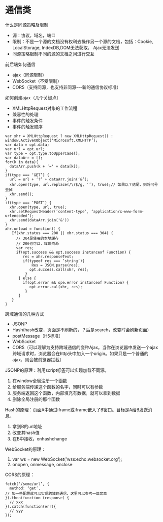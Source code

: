 通信类
====
什么是同源策略及限制
* 源：协议，域名，端口
* 限制：不是一个源的文档没有权利去操作另一个源的文档，包括：Cookie, LocalStorage, IndexDB,DOM无法获取， Ajax无法发送
* 同源策略限制不同的源的文档之间进行交互

前后端如何通信
* ajax（同源限制）
* WebSocket（不受限制）
* CORS（支持同源，也支持非同源---新的通信协议标准）

如何创建ajax（几个关键点）
* XMLHttpRequest对象的工作流程
* 兼容性的处理
* 事件的触发条件
* 事件的触发顺序
````
var xhr = XMLHttpRequest ? new XMLHttpRequest() :
window.ActiveXObject(‘Microsoft.XMLHTTP’);
var data = opt.data;
var url = opt.url;
var type = opt.type.toUpperCase();
var dataArr = [];
for(k in data){
  dataArr.push(k + ‘=‘ + data[k]);
}
if(type === ‘GET’) {
  url = url + ‘?’ + dataArr.join(‘&’);
  xhr.open(type, url.replace(/\?$/g, ‘’), true);// 如果以？结尾，则将问号去掉
  xhr.send();
}
if(type === ‘POST’) {
  xhr.open(type, url, true);
  xhr.setRequestHeader(‘content-type’, ‘application/x-www-form-urlencoded’);
  xhr.send(dataArr.join('&'))
}
xhr.onload = function() {
   If(xhr.status === 200 || xhr.status === 304) {
     // 304是使用的本地缓存
     // 206也可以，媒体资源
     var res;
     if(opt.success && opt.success instanceof Function) {
        res = xhr.responseText;
        if(typeof res === ’string’){
            Res = JSON.parse(res);
           opt.success.call(xhr, res);
         }
      } else {
        if(opt.error && ope.error instanceof Function) {
           opt.error.cal(xhr, res);
         }
      }
   }
}
````

跨域通信的几种方式
* JSONP
* Hash(hash改变，页面是不刷新的，？后是search，改变时会刷新页面)
* postMessage（H5标准）
* WebScoket
* CORS（可以理解为支持跨域通信的变种Ajax。当你在浏览器中发送一个ajax跨域请求时，浏览器会在http头中加入一个origin。如果只是一个普通的ajax，则会被浏览器拦截）

JSONP的原理：利用script标签可以实现加载不同源。
1. 在window全局注册一个函数
2. 给服务端传递这个函数的名字，同时可以有参数
3. 服务端返回这个函数，内部填充有数据，就可以拿到数据
4. 删除全局注册的那个函数

Hash的原理：页面A中通过iframe或iframe嵌入了B窗口。目标是A给B发送消息。
1. 拿到B的url地址
2. 改变其hash值
3. 在B中接收，onhashchange

WebSocket的原理：
1. var ws = new WebSocket('wss:echo.websocket.org');
2. onopen, onmessage, onclose

CORS的原理：
````
fetch(‘/some/url’, {
  method: ‘get’,
// 加一些配置就可以实现跨域的通信，这里可以参考一篇文章
}).then(function (response) {
  // xxx
}).catch(function(err){
  // yyy
});
````




































